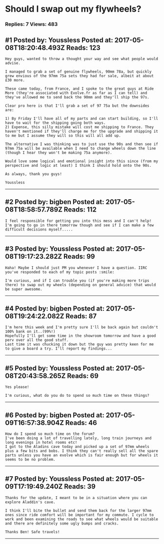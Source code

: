 # Should I swap out my flywheels?

### Replies: 7 Views: 483

## \#1 Posted by: Youssless Posted at: 2017-05-08T18:20:48.493Z Reads: 123

```
Hey guys, wanted to throw a thought your way and see what people would advise.

I managed to grab a set of genuine flywheels, 90mm 78a, but quickly grew envious of the 97mm 75a sets they had for sale, albeit at about £30 more. 

These came today, from France, and I spoke to the great guys at Ride More (they're associated with Evolve.fr as far as I can tell) and they've allowed me to send back the 90mm and they'll ship the 97s.

Clear pro here is that I'll grab a set of 97 75a but the downsides are:

1) By Friday I'll have all of my parts and can start building, so I'll have to wait for the shipping going both ways.
2) Expense, this silly mistake will cost me shipping to France. They haven't mentioned if they'll charge me for the upgrade and shipping it to me but I assume they will so this will all add up.

The alternative I was thinking was to just use the 90s and then see if 97mm 75a will be available when I need to change wheels down the line (though I hear they won't be making 75a anymore).

Would love some logical and emotional insight into this since (from my perspective and logic at least) I think I should hold onto the 90s.

As always, thank you guys!

Youssless
```

---
## \#2 Posted by: bigben Posted at: 2017-05-08T18:58:57.789Z Reads: 112

```
I feel responsible for getting you into this mess and I can't help! 
I'm going to go in there tomorrow though and see if I can make a few difficult decisions myself.....
```

---
## \#3 Posted by: Youssless Posted at: 2017-05-08T19:17:23.282Z Reads: 99

```
Haha! Maybe I should just PM you whenever I have a question. IIRC you've responded to each of my topic posts :smile:

I'm curious, and if I can trouble you (if you're making more trips there) to swap out my wheels (depending on general advice) that would be super awesome.
```

---
## \#4 Posted by: bigben Posted at: 2017-05-08T19:24:22.082Z Reads: 87

```
I'm here this week and I'm pretty sure I'll be back again but couldn't 100% bank on it..(99%!)
Hopefully I'll get some time in the showroom tomorrow and have a good perv over all the good stuff.
Last time it was chucking it down but the guy was pretty keen for me to give a board a try. I'll report my findings...
```

---
## \#5 Posted by: Youssless Posted at: 2017-05-08T20:43:58.265Z Reads: 69

```
Yes please! 

I'm curious, what do you do to spend so much time on these things?
```

---
## \#6 Posted by: bigben Posted at: 2017-05-09T16:57:38.904Z Reads: 46

```
How do I spend so much time on the forum?
I've been doing a lot of travelling lately, long train journeys and long evenings in hotel rooms etc!
I got to the Aladins cave today and picked up a set of 97mm wheels plus a few bits and bobs. I think they can't really sell all the spare parts unless you have an evolve which is fair enough but for wheels it seems to be no problem.
```

---
## \#7 Posted by: Youssless Posted at: 2017-05-09T17:19:49.240Z Reads: 39

```
Thanks for the update, I meant to be in a situation where you can explore Aladdin's cave.

I think I'll bite the bullet and send them back for the larger 97mm ones since ride comfort will be important for my commute. I cycle to work and been examining the roads to see what wheels would be suitable and there are definitely some ugly bumps and cracks.

Thanks Ben! Safe travels!
```

---
